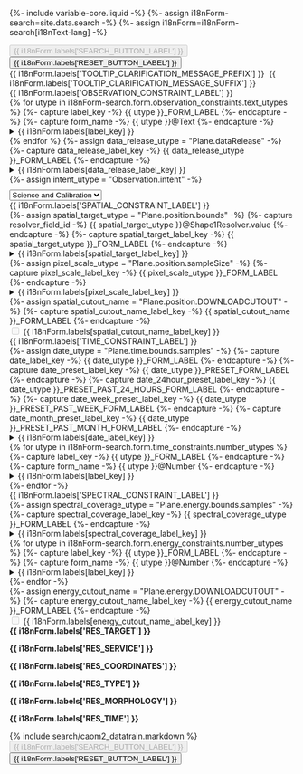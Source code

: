 {%- include variable-core.liquid -%}
{%- assign i18nForm-search=site.data.search -%}
{%- assign i18nForm=i18nForm-search[i18nText-lang] -%}

<form id="queryForm" name="queryForm" class="queryForm"
    method="post" action="{{ i18nForm.servlet_context_path }}/find" enctype="multipart/form-data">
<!-- Used by VOView to sort the results. -->
<input type="hidden" name="sort_column" value="Start Date"/>
<input type="hidden" name="sort_order" value="descending"/>
<!-- Used by AdvancedSearch to pass to TAP. -->
<input type="hidden" name="formName" value="adsform"/>
<input type="hidden" name="SelectList" class="CAOM2_selectlist"/>
<input type="hidden" name="MaxRecords" value="30000"/>
<input type="hidden" name="format" value="csv"/>
<!-- Used by AdvancedSearch to pass to VOTV. -->
<input type="hidden" id="max_row_limit_warning" value="{{ i18nForm.labels['MAX_ROW_LIMIT_WARNING'] }}"/>
<div class="col-sm-12 button-holder">
    <button disabled 
            type="submit"
            class="btn btn-primary submit-query"
            value="{{ i18nForm.labels['SEARCH_BUTTON_LABEL'] }}">{{ i18nForm.labels['SEARCH_BUTTON_LABEL'] }}</button>
    <button type="reset"
            class="btn btn-default reset-query-form"
            value="{{ i18nForm.labels['RESET_BUTTON_LABEL'] }}">{{ i18nForm.labels['RESET_BUTTON_LABEL'] }}</button>
</div>
<div class="col-sm-12">
    {{ i18nForm.labels['TOOLTIP_CLARIFICATION_MESSAGE_PREFIX'] }}&nbsp;<span class="glyphicon glyphicon-question-sign text-info"></span>&nbsp;{{ i18nForm.labels['TOOLTIP_CLARIFICATION_MESSAGE_SUFFIX'] }}
</div>
<div class="row">
    <div class="col-md-3 search-category">
        <div class="panel panel-default">
            <div class="panel-heading">{{ i18nForm.labels['OBSERVATION_CONSTRAINT_LABEL'] }}</div>
            <div class="panel-body search-constraints small">
            {% for utype in i18nForm-search.form.observation_constraints.text_utypes %}
            {%- capture label_key -%}
                {{ utype }}_FORM_LABEL
            {%- endcapture -%}
            {%- capture form_name -%}
                {{ utype }}@Text
            {%- endcapture -%}
                <div data-toggle="popover"
                     data-utype="{{ utype }}"
                     data-placement="right"
                     data-title="{{ i18nForm.labels[label_key] }}"
                     class="advancedsearch-tooltip glyphicon glyphicon-question-sign text-info"></div>
                <div id="{{ utype }}_formgroup" class="form-group">
                    <details id="{{ utype }}_details">
                        <summary class="search_criteria_label_container">
                            <label for="{{ utype }}" class="control-label search_criteria_label">{{ i18nForm.labels[label_key] }}<span class="search_criteria_label_contents color-accent"></span></label>
                        </summary>
                        <div id="{{ utype }}_input_decorate">
                            <input type="text" class="form-control search_criteria_input" id="{{ utype }}" name="{{ utype }}" />
                        </div>
                        <input type="hidden" name="Form.name" value="{{ form_name }}" />
                    </details>
                </div>
            {% endfor %}
            {%- assign data_release_utype = "Plane.dataRelease" -%}
            {%- capture data_release_label_key -%}
                {{ data_release_utype }}_FORM_LABEL
            {%- endcapture -%}
                <div data-toggle="popover"
                     data-utype="{{ data_release_utype }}"
                     data-placement="right"
                     data-title="{{ i18nForm.labels[data_release_label_key] }}"
                     class="advancedsearch-tooltip glyphicon glyphicon-question-sign text-info"></div>
                <div id="{{ data_release_utype }}_formgroup" class="form-group data_release_date_panel">
                    <details id="{{ data_release_utype }}_details">
                        <summary class="search_criteria_label_container">
                            <label for="{{ data_release_utype }}"
                                class="control-label">{{ i18nForm.labels[data_release_label_key] }}<span class="search_criteria_label_contents color-accent"></span></label>
                        </summary>
                        <label for="{{ data_release_utype }}@PublicTimestampFormConstraint.value" id="{{ data_release_utype }}@PublicTimestampFormConstraint.value_LABEL" class="search_criteria_label control-label">
                            <input type="checkbox" class="col-md-2 align-top form-control" 
                                data-disable-to="{{ data_release_utype }}" id="{{ data_release_utype }}@PublicTimestampFormConstraint.value" name="{{ data_release_utype }}@PublicTimestampFormConstraint.value">
                                <span class="mrgn-lft-sm">{{ i18nForm.labels['PUBLIC_DATA_FLAG_FORM_LABEL'] }}</span><span class="search_criteria_label_contents color-accent"></span></label>
                        <div id="{{ data_release_utype }}_input_decorate">
                            <input id="{{ data_release_utype }}" name="{{ data_release_utype }}" value="" type="text"
                                class="form-control search_criteria_input width-100 ui-form-input-validate ui_unitconversion_input" /></div>
                        <input type="hidden" name="Form.name" value="{{ data_release_utype }}@TimestampFormConstraint" />
                        <input type="hidden" name="Form.name" value="{{ data_release_utype }}@PublicTimestampFormConstraint" />
                    </details>
                </div>
                {%- assign intent_utype = "Observation.intent" -%}
                <div id="{{ intent_utype }}_details" class="form-group" style="margin-bottom:0px; margin-top:10px;">
                    <label for="{{ intent_utype }}" id="{{ intent_utype }}_LABEL" class="hidden search_criteria_label">
                        <fmt:message key="{{ intent_utype }}_FORM_LABEL" bundle="${langBundle}" />
                    </label>
                    <select id="{{ intent_utype }}" name="{{ intent_utype }}" class="form-control search_criteria_input">
                        <option value="calibration">Calibration only</option>
                        <option value="" selected="selected">Science and Calibration</option>
                        <option value="science">Science only</option>
                    </select>
                    <input type="hidden" name="Form.name" value="{{ intent_utype }}@Text" />
                </div>
            </div>
        </div>
    </div>
    <div class="col-md-3 search-category">
        <div class="panel panel-default">
            <div class="panel-heading">{{ i18nForm.labels['SPATIAL_CONSTRAINT_LABEL'] }}</div>
            <div class="panel-body search-constraints small">
                {%- assign spatial_target_utype = "Plane.position.bounds" -%}
                {%- capture resolver_field_id -%}
                    {{ spatial_target_utype }}@Shape1Resolver.value
                {%- endcapture -%}
                {%- capture spatial_target_label_key -%}
                    {{ spatial_target_utype }}_FORM_LABEL
                {%- endcapture -%}
                <div id="{{ spatial_target_utype }}_formgroup" class="form-group">
                    <div data-toggle="popover"
                        data-utype="{{ spatial_target_utype }}"
                        data-placement="right"
                        data-title="{{ i18nForm.labels[spatial_target_label_key] }}"
                        class="advancedsearch-tooltip glyphicon glyphicon-question-sign text-info">
                    </div>
                    <details id="{{ spatial_target_utype }}_details">
                        <summary class="search_criteria_label_container">
                            <label for="{{ spatial_target_utype }}"
                                class="control-label">{{ i18nForm.labels[spatial_target_label_key] }}<span class="search_criteria_label_contents color-accent"></span></label>
                        </summary>
                        <div class="form-group">
                            <div>
                                <label for="{{ resolver_field_id }}"
                                    class="sub-label">{{ i18nForm.labels['RESOLVER_FORM_LABEL'] }}<span class="search_criteria_label_contents color-accent"></span>
                                    <span class="italic margin-left-small">{{ i18nForm.labels['RESOLVER_FORM_LABEL_ADDENDUM'] }}</span>
                                </label>
                            </div>
                            <select size="1" name="{{ resolver_field_id }}" title="{{ i18nForm.labels['RESOLVER_FORM_LABEL'] }}"
                                    id="{{ resolver_field_id }}" class="resolver-select form-control">
                                <option value="ALL">
                                    {{ i18nForm.labels['ANY_RESOLVER_FORM_LABEL'] }}
                                </option>
                                <option value="SIMBAD">SIMBAD</option>
                                <option value="NED">NED</option>
                                <option value="VIZIER">VIZIER</option>
                                <option value="NONE">
                                    {{ i18nForm.labels['NO_RESOLVER_FORM_LABEL'] }}
                                </option>
                            </select>
                        </div>
                        <div class="input-group">
                            <input id="{{ spatial_target_utype }}"
                                    type="text"
                                    class="form-control search_criteria_input"
                                    size="28"
                                    name="{{ spatial_target_utype }}@Shape1.value" />
                            <span id="{{ spatial_target_utype }}_target_name_resolution_status"
                                    class="input-group-addon target_name_resolution_status"></span>
                        </div>
                        <div class="text-center">
                            <span><strong>- {{ i18nForm.labels['OR_LABEL'] }} -</strong></span>
                        </div>
                        <div class="form-group">
                            <div id="{{ spatial_target_utype }}_targetList_fileInputDiv" class="">
                                <label for="{{ spatial_target_utype }}_targetList"
                                    class="disabled" disabled>{{ i18nForm.labels['TARGET_LIST_FORM_LABEL'] }}<span
                                            class="search_criteria_label_contents color-accent"></span></label>
                                <div>
                                <input type="file" class="form-control file-form-control target-list"
                                        id="{{ spatial_target_utype }}_targetList" name="targetList"
                                        title="{{ i18nForm.labels['TARGET_LIST_TOOLTIP'] }}" />
                                </div>
                            </div>
                        </div>
                        <div class="text-center">
                            <span><strong>- {{ i18nForm.labels['OR_LABEL'] }} -</strong></span>
                        </div>
                        <div class="form-group">
                            <a id="ssois_link" href="https://www.cadc-ccda.hia-iha.nrc-cnrc.gc.ca/en/ssois" target="ssois_window">
                            {{ i18nForm.labels['SSOIS_MOBILE_OBJECTS'] }}</a>
                        </div>
                        <input type="hidden" name="Form.name" value="targetList.targetList" />
                        <input type="hidden" name="Form.name" value="{{ spatial_target_utype }}@Shape1" />
                    </details>
                </div>
                {%- assign pixel_scale_utype = "Plane.position.sampleSize" -%}
                {%- capture pixel_scale_label_key -%}
                    {{ pixel_scale_utype }}_FORM_LABEL
                {%- endcapture -%}
                <div id="{{ pixel_scale_utype }}_formgroup" class="form-group">
                    <div data-utype="{{ pixel_scale_utype }}"
                        data-toggle="popover"
                        data-placement="left"
                        data-title="{{ i18nForm.labels[pixel_scale_label_key] }}"
                        style="float:right;"
                        class="advancedsearch-tooltip glyphicon glyphicon-question-sign text-info">
                    </div>
                    <details id="{{ pixel_scale_utype }}_details">
                        <summary class="search_criteria_label_container">
                            <label for="{{ pixel_scale_utype }}"
                                class="control-label">{{ i18nForm.labels[pixel_scale_label_key] }}<span class="search_criteria_label_contents color-accent"></span>
                            </label>
                        </summary>
                        <div id="{{ pixel_scale_utype }}_input_decorate">
                            <input id="{{ pixel_scale_utype }}"
                                name="{{ pixel_scale_utype }}" value="" size="15"
                                type="text"
                                class="form-control search_criteria_input width-100 ui-form-input-validate ui_unitconversion_input" />
                        </div>
                        <input type="hidden" name="Form.name" value="{{ pixel_scale_utype }}@Number"/>
                    </details>
                </div>
                <div class="label_tooltip_right">
                    {%- assign spatial_cutout_name = "Plane.position.DOWNLOADCUTOUT" -%}
                    {%- capture spatial_cutout_name_label_key -%}
                        {{ spatial_cutout_name }}_FORM_LABEL
                    {%- endcapture -%}
                    <div data-toggle="popover"
                        data-utype="{{ spatial_cutout_name }}"
                        data-placement="right"
                        data-title="{{ i18nForm.labels[spatial_cutout_name_label_key] }}"
                        class="advancedsearch-tooltip glyphicon glyphicon-question-sign text-info">
                    </div>
                    <div class="form-group">
                        <label for="{{ spatial_cutout_name }}" id="{{ spatial_cutout_name }}_LABEL" class="search_criteria_label control-label">
                            <input type="checkbox" disabled="disabled" name="{{ spatial_cutout_name }}" id="{{ spatial_cutout_name }}" />
                            {{ i18nForm.labels[spatial_cutout_name_label_key] }}
                        </label>
                        <input type="hidden" name="Form.name" disabled="disabled"/>
                    </div>
                </div>
            </div>
        </div>
    </div>
    <div class="col-md-3 search-category">
        <div class="panel panel-default">
            <div class="panel-heading">{{ i18nForm.labels['TIME_CONSTRAINT_LABEL'] }}</div>
            <div class="panel-body search-constraints small">
            {%- assign date_utype = "Plane.time.bounds.samples" -%}
            {%- capture date_label_key -%}
                {{ date_utype }}_FORM_LABEL
            {%- endcapture -%}
            {%- capture date_preset_label_key -%}
                {{ date_utype }}_PRESET_FORM_LABEL
            {%- endcapture -%}
            {%- capture date_24hour_preset_label_key -%}
                {{ date_utype }}_PRESET_PAST_24_HOURS_FORM_LABEL
            {%- endcapture -%}
            {%- capture date_week_preset_label_key -%}
                {{ date_utype }}_PRESET_PAST_WEEK_FORM_LABEL
            {%- endcapture -%}
            {%- capture date_month_preset_label_key -%}
                {{ date_utype }}_PRESET_PAST_MONTH_FORM_LABEL
            {%- endcapture -%}
                <div id="{{ date_utype }}_formgroup" class="form-group">
                    <div id="{{ date_utype }}_tooltip"
                        data-toggle="popover"
                        data-placement="left"
                        data-utype="{{ date_utype }}"
                        data-title="{{ i18nForm.labels[date_label_key] }}"
                        class="advancedsearch-tooltip glyphicon glyphicon-question-sign text-info"></div>
                    <details id="{{ date_utype }}_details">
                        <summary class="search_criteria_label_container">
                            <label for="{{ date_utype }}" class="control-label">{{ i18nForm.labels[date_label_key] }}
                                <span class="search_criteria_label_contents color-accent"></span></label>
                        </summary>
                        <div id="{{ date_utype }}_input_decorate">
                            <input id="{{ date_utype }}"
                                    name="{{ date_utype }}@Date.value" value="" size="20"
                                    type="text" data-assoc-field="{{ date_utype }}_PRESET"
                                    class="form-control search_criteria_input width-100
                                            ui-form-input-validate
                                            ui_unitconversion_input"/>
                        </div>
                        <div class="text-center">
                        <span><strong>- {{ i18nForm.labels["OR_LABEL"] }} -</strong></span>
                        </div>
                        <div class="form-group">
                        <label class="sub-label" for="{{ date_utype }}_PRESET">{{ i18nForm.labels[date_preset_label_key] }}
                            <span class="search_criteria_label_contents color-accent"></span>
                        </label>
                        <select id="{{ date_utype }}_PRESET"
                                data-assoc-field="{{ date_utype }}" name="{{ date_utype }}_PRESET@Date.value"
                                class="form-control search_criteria_input ui_unitconversion_input preset-date width-100">
                            <option value=""></option>
                            <option value="PAST_24_HOURS">{{ i18nForm.labels[date_24hour_preset_label_key] }}</option>
                            <option value="PAST_WEEK">{{ i18nForm.labels[date_week_preset_label_key] }}</option>
                            <option value="PAST_MONTH">{{ i18nForm.labels[date_month_preset_label_key] }}</option>
                        </select>
                        </div>
                        <input type="hidden" name="Form.name" value="{{ date_utype }}@Date"/>
                    </details>
                </div>
            {% for utype in i18nForm-search.form.time_constraints.number_utypes %}
                {%- capture label_key -%}
                    {{ utype }}_FORM_LABEL
                {%- endcapture -%}
                {%- capture form_name -%}
                    {{ utype }}@Number
                {%- endcapture -%}
                <div id="{{ utype }}_formgroup" class="form-group">
                    <div data-utype="{{ utype }}"
                        data-toggle="popover"
                        data-placement="left"
                        data-title="{{ i18nForm.labels[label_key] }}"
                        style="float:right;"
                        class="advancedsearch-tooltip glyphicon glyphicon-question-sign text-info">
                    </div>
                    <details id="{{ utype }}_details">
                        <summary class="search_criteria_label_container">
                            <label for="{{ utype }}"
                                class="control-label">{{ i18nForm.labels[label_key] }}<span class="search_criteria_label_contents color-accent"></span>
                            </label>
                        </summary>
                        <div id="{{ utype }}_input_decorate">
                            <input id="{{ utype }}"
                                name="{{ utype }}" value="" size="15"
                                type="text"
                                class="form-control search_criteria_input width-100 ui-form-input-validate ui_unitconversion_input" />
                        </div>
                        <input type="hidden" name="Form.name" value="{{ form_name }}"/>
                    </details>
                </div>
            {%- endfor -%}
            </div>
        </div>
    </div>
    <div class="col-md-3 search-category">
        <div class="panel panel-default">
            <div class="panel-heading">{{ i18nForm.labels['SPECTRAL_CONSTRAINT_LABEL'] }}</div>
            <div class="panel-body search-constraints small">
                {%- assign spectral_coverage_utype = "Plane.energy.bounds.samples" -%}
                {%- capture spectral_coverage_label_key -%}
                    {{ spectral_coverage_utype }}_FORM_LABEL
                {%- endcapture -%}
                <div id="{{ spectral_coverage_utype }}_formgroup" class="form-group">
                    <div data-toggle="popover"
                        data-utype="{{ spectral_coverage_utype }}"
                        data-placement="${param.tipSide}"
                        data-title="{{ i18nForm.labels[spectral_coverage_label_key] }}"
                        class="advancedsearch-tooltip glyphicon glyphicon-question-sign text-info">
                    </div>
                    <details id="{{ spectral_coverage_utype }}_details">
                        <summary class="search_criteria_label_container">
                            <label for="{{ spectral_coverage_utype }}"
                                class="control-label search_criteria_label">{{ i18nForm.labels[spectral_coverage_label_key] }}
                                <span class="search_criteria_label_contents color-accent"></span></label>
                        </summary>
                        <div id="{{ spectral_coverage_utype }}_input_decorate">
                            <input id="{{ spectral_coverage_utype }}"
                                    name="{{ spectral_coverage_utype }}@Energy.value" value="" size="20"
                                    type="text"
                                    class="form-control search_criteria_input width-100 ui-form-input-validate ui_unitconversion_input"/>
                        </div>
                        <input type="hidden" name="Form.name" value="{{ spectral_coverage_utype }}@Energy" />
                    </details>
                </div>
            {% for utype in i18nForm-search.form.energy_constraints.number_utypes %}
                {%- capture label_key -%}
                    {{ utype }}_FORM_LABEL
                {%- endcapture -%}
                {%- capture form_name -%}
                    {{ utype }}@Number
                {%- endcapture -%}
                <div id="{{ utype }}_formgroup" class="form-group">
                    <div data-utype="{{ utype }}"
                        data-toggle="popover"
                        data-placement="left"
                        data-title="{{ i18nForm.labels[label_key] }}"
                        style="float:right;"
                        class="advancedsearch-tooltip glyphicon glyphicon-question-sign text-info">
                    </div>
                    <details id="{{ utype }}_details">
                        <summary class="search_criteria_label_container">
                            <label for="{{ utype }}"
                                class="control-label">{{ i18nForm.labels[label_key] }}<span class="search_criteria_label_contents color-accent"></span>
                            </label>
                        </summary>
                        <div id="{{ utype }}_input_decorate">
                            <input id="{{ utype }}"
                                name="{{ utype }}" value="" size="15"
                                type="text"
                                class="form-control search_criteria_input width-100 ui-form-input-validate ui_unitconversion_input" />
                        </div>
                        <input type="hidden" name="Form.name" value="{{ form_name }}"/>
                    </details>
                </div>
            {%- endfor -%}
                <div class="label_tooltip_left">
                    {%- assign energy_cutout_name = "Plane.energy.DOWNLOADCUTOUT" -%}
                    {%- capture energy_cutout_name_label_key -%}
                        {{ energy_cutout_name }}_FORM_LABEL
                    {%- endcapture -%}
                    <div data-toggle="popover"
                        data-utype="{{ energy_cutout_name }}"
                        data-placement="left"
                        data-title="{{ i18nForm.labels[energy_cutout_name_label_key] }}"
                        class="advancedsearch-tooltip glyphicon glyphicon-question-sign text-info">
                    </div>
                    <div class="form-group">
                        <label for="{{ energy_cutout_name }}" id="{{ energy_cutout_name }}_LABEL" class="search_criteria_label control-label">
                            <input type="checkbox" disabled="disabled" name="{{ energy_cutout_name }}" id="{{ energy_cutout_name }}" />
                            {{ i18nForm.labels[energy_cutout_name_label_key] }}
                        </label>
                        <input type="hidden" name="Form.name" disabled="disabled"/>
                    </div>
                </div>
            </div>
        </div>
    </div>
    <div class="col-sm-12 resolver-result-tooltip hidden">
    <strong>{{ i18nForm.labels['RES_TARGET'] }}</strong><br>
    <p class="resolver-result-target"></p>
    <strong>{{ i18nForm.labels['RES_SERVICE'] }}</strong><br>
    <p class="resolver-result-service"></p>
    <strong>{{ i18nForm.labels['RES_COORDINATES'] }}</strong><br>
    <p class="resolver-result-coordinates"></p>
    <strong>{{ i18nForm.labels['RES_TYPE'] }}</strong><br>
    <p class="resolver-result-type"></p>
    <strong>{{ i18nForm.labels['RES_MORPHOLOGY'] }}</strong><br>
    <p class="resolver-result-morphology"></p>
    <strong>{{ i18nForm.labels['RES_TIME'] }}</strong><br>
    <p class="resolver-result-time"></p>
    </div>
    {% include search/caom2_datatrain.markdown %}
</div>
<div class="col-sm-12 button-holder">
    <button disabled
            type="submit"
            class="btn btn-primary submit-query"
            value="{{ i18nForm.labels['SEARCH_BUTTON_LABEL'] }}">
    {{ i18nForm.labels['SEARCH_BUTTON_LABEL'] }}
    </button>
    <button type="reset"
            class="btn btn-default reset-query-form"
            value="reset">
    {{ i18nForm.labels['RESET_BUTTON_LABEL'] }}
    </button>
</div>
</form>
